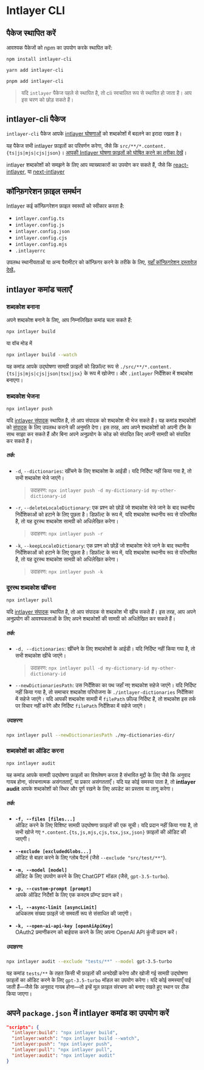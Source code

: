 # Intlayer CLI

## पैकेज स्थापित करें

आवश्यक पैकेजों को npm का उपयोग करके स्थापित करें:

```bash packageManager="npm"
npm install intlayer-cli
```

```bash packageManager="yarn"
yarn add intlayer-cli
```

```bash packageManager="pnpm"
pnpm add intlayer-cli
```

> यदि `intlayer` पैकेज पहले से स्थापित है, तो cli स्वचालित रूप से स्थापित हो जाता है। आप इस चरण को छोड़ सकते हैं।

## intlayer-cli पैकेज

`intlayer-cli` पैकेज आपके [intlayer घोषणाओं](https://github.com/aymericzip/intlayer/blob/main/docs/hi/content_declaration/get_started.md) को शब्दकोशों में बदलने का इरादा रखता है।

यह पैकेज सभी intlayer फ़ाइलों का परिवर्णन करेगा, जैसे कि `src/**/*.content.{ts|js|mjs|cjs|json}`। [आपकी Intlayer घोषणा फ़ाइलों को घोषित करने का तरीका देखें](https://github.com/aymericzip/intlayer/blob/main/packages/intlayer/README.md)।

intlayer शब्दकोशों को समझने के लिए आप व्याख्याकारों का उपयोग कर सकते हैं, जैसे कि [react-intlayer](https://www.npmjs.com/package/react-intlayer), या [next-intlayer](https://www.npmjs.com/package/next-intlayer)

## कॉन्फ़िगरेशन फ़ाइल समर्थन

Intlayer कई कॉन्फ़िगरेशन फ़ाइल स्वरूपों को स्वीकार करता है:

- `intlayer.config.ts`
- `intlayer.config.js`
- `intlayer.config.json`
- `intlayer.config.cjs`
- `intlayer.config.mjs`
- `.intlayerrc`

उपलब्ध स्थानीयताओं या अन्य पैरामीटर को कॉन्फ़िगर करने के तरीके के लिए, [यहाँ कॉन्फ़िगरेशन दस्तावेज़ देखें](https://github.com/aymericzip/intlayer/blob/main/docs/hi/configuration.md)。

## intlayer कमांड चलाएँ

### शब्दकोश बनाना

अपने शब्दकोश बनाने के लिए, आप निम्नलिखित कमांड चला सकते हैं:

```bash
npx intlayer build
```

या वॉच मोड में

```bash
npx intlayer build --watch
```

यह कमांड आपके उद्घोषणा सामग्री फ़ाइलों को डिफ़ॉल्ट रूप से `./src/**/*.content.{ts|js|mjs|cjs|json|tsx|jsx}` के रूप में खोजेगा। और `.intlayer` निर्देशिका में शब्दकोश बनाएगा।

### शब्दकोश भेजना

```bash
npx intlayer push
```

यदि [intlayer संपादक](https://github.com/aymericzip/intlayer/blob/main/docs/hi/intlayer_editor.md) स्थापित है, तो आप संपादक को शब्दकोश भी भेज सकते हैं। यह कमांड शब्दकोशों को [संपादक](https://intlayer.org/dashboard) के लिए उपलब्ध कराने की अनुमति देगा। इस तरह, आप अपने शब्दकोशों को अपनी टीम के साथ साझा कर सकते हैं और बिना अपने अनुप्रयोग के कोड को संपादित किए अपनी सामग्री को संपादित कर सकते हैं।

##### तर्क:

- `-d`, `--dictionaries`: खींचने के लिए शब्दकोश के आईडी। यदि निर्दिष्ट नहीं किया गया है, तो सभी शब्दकोश भेजे जाएंगे।
  > उदाहरण: `npx intlayer push -d my-dictionary-id my-other-dictionary-id`
- `-r`, `--deleteLocaleDictionary`: एक प्रश्न को छोड़ें जो शब्दकोश भेजे जाने के बाद स्थानीय निर्देशिकाओं को हटाने के लिए पूछता है। डिफ़ॉल्ट के रूप में, यदि शब्दकोश स्थानीय रूप से परिभाषित है, तो यह दूरस्थ शब्दकोश सामग्री को अधिलेखित करेगा।
  > उदाहरण: `npx intlayer push -r`
- `-k`, `--keepLocaleDictionary`: एक प्रश्न को छोड़ें जो शब्दकोश भेजे जाने के बाद स्थानीय निर्देशिकाओं को हटाने के लिए पूछता है। डिफ़ॉल्ट के रूप में, यदि शब्दकोश स्थानीय रूप से परिभाषित है, तो यह दूरस्थ शब्दकोश सामग्री को अधिलेखित करेगा।
  > उदाहरण: `npx intlayer push -k`

### दूरस्थ शब्दकोश खींचना

```bash
npx intlayer pull
```

यदि [intlayer संपादक](https://github.com/aymericzip/intlayer/blob/main/docs/hi/intlayer_editor.md) स्थापित है, तो आप संपादक से शब्दकोश भी खींच सकते हैं। इस तरह, आप अपने अनुप्रयोग की आवश्यकताओं के लिए अपने शब्दकोशों की सामग्री को अधिलेखित कर सकते हैं।

##### तर्क:

- `-d, --dictionaries`: खींचने के लिए शब्दकोशों के आईडी। यदि निर्दिष्ट नहीं किया गया है, तो सभी शब्दकोश खींचे जाएंगे।
  > उदाहरण: `npx intlayer pull -d my-dictionary-id my-other-dictionary-id`
- `--newDictionariesPath`: उस निर्देशिका का पथ जहाँ नए शब्दकोश सहेजे जाएंगे। यदि निर्दिष्ट नहीं किया गया है, तो समाचार शब्दकोश परियोजना के `./intlayer-dictionaries` निर्देशिका में सहेजे जाएंगे। यदि आपकी शब्दकोश सामग्री में `filePath` फ़ील्ड निर्दिष्ट है, तो शब्दकोश इस तर्क पर विचार नहीं करेंगे और निर्दिष्ट `filePath` निर्देशिका में सहेजे जाएंगे।

##### उदाहरण:

```bash
npx intlayer pull --newDictionariesPath ./my-dictionaries-dir/
```

### शब्दकोशों का ऑडिट करना

```bash
npx intlayer audit
```

यह कमांड आपके सामग्री उद्घोषणा फ़ाइलों का विश्लेषण करता है संभावित मुद्दों के लिए जैसे कि अनुवाद गायब होना, संरचनात्मक असंगतताएँ, या प्रकार असंगतताएँ। यदि यह कोई समस्या पाता है, तो **intlayer audit** आपके शब्दकोशों को स्थिर और पूर्ण रखने के लिए अपडेट का प्रस्ताव या लागू करेगा।

##### तर्क:

- **`-f, --files [files...]`**  
  ऑडिट करने के लिए विशिष्ट सामग्री उद्घोषणा फ़ाइलों की एक सूची। यदि प्रदान नहीं किया गया है, तो सभी खोजे गए `*.content.{ts,js,mjs,cjs,tsx,jsx,json}` फ़ाइलों की ऑडिट की जाएगी।

- **`--exclude [excludedGlobs...]`**  
  ऑडिट से बाहर करने के लिए ग्लोब पैटर्न (जैसे `--exclude "src/test/**"`).

- **`-m, --model [model]`**  
  ऑडिट के लिए उपयोग करने के लिए ChatGPT मॉडल (जैसे, `gpt-3.5-turbo`).

- **`-p, --custom-prompt [prompt]`**  
  आपके ऑडिट निर्देशों के लिए एक कस्टम प्रॉम्प्ट प्रदान करें।

- **`-l, --async-limit [asyncLimit]`**  
  अधिकतम संख्या फ़ाइलें जो समवर्ती रूप से संसाधित की जाएंगी।

- **`-k, --open-ai-api-key [openAiApiKey]`**  
  OAuth2 प्रमाणीकरण को बाईपास करने के लिए अपना OpenAI API कुंजी प्रदान करें।

##### उदाहरण:

```bash
npx intlayer audit --exclude "tests/**" --model gpt-3.5-turbo
```

यह कमांड `tests/**` के तहत किसी भी फ़ाइलों की अनदेखी करेगा और खोजी गई सामग्री उद्घोषणा फ़ाइलों का ऑडिट करने के लिए `gpt-3.5-turbo` मॉडल का उपयोग करेगा। यदि कोई समस्याएँ पाई जाती हैं—जैसे कि अनुवाद गायब होना—तो इन्हें मूल फ़ाइल संरचना को बनाए रखते हुए स्थान पर ठीक किया जाएगा।

## अपने `package.json` में intlayer कमांड का उपयोग करें

```json fileName="package.json"
"scripts": {
  "intlayer:build": "npx intlayer build",
  "intlayer:watch": "npx intlayer build --watch",
  "intlayer:push": "npx intlayer push",
  "intlayer:pull": "npx intlayer pull",
  "intlayer:audit": "npx intlayer audit"
}
```
